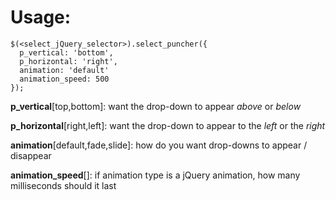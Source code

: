 Usage:
============

    $(<select_jQuery_selector>).select_puncher({
      p_vertical: 'bottom',
      p_horizontal: 'right',
      animation: 'default'
      animation_speed: 500
    });

**p_vertical**[top,bottom]: want the drop-down to appear *above* or *below*

**p_horizontal**[right,left]: want the drop-down to appear to the *left* or the *right*

**animation**[default,fade,slide]: how do you want drop-downs to appear / disappear

**animation_speed**[<number>]: if animation type is a jQuery animation, how many milliseconds should it last